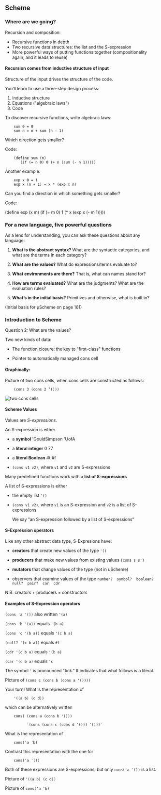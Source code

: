 ## Scheme

### Where are we going?

Recursion and composition:
 * Recursive functions in depth
 * Two recursive data structures: the list and the S-expression
  * More powerful ways of putting functions together (compositionality 
    again, and it leads to reuse)

#### Recursion comes from inductive structure of input

Structure of the input drives the structure of the code.

You’ll learn to use a three-step design process:

 1. Inductive structure
 2. Equations ("algebraic laws")
 3. Code

To discover recursive functions, write algebraic laws:
```
    sum 0 = 0
    sum n = n + sum (n - 1)
```
Which direction gets smaller?

Code:
```
    (define sum (n)
       (if (= n 0) 0 (+ n (sum (- n 1)))))
```
Another example:
```
    exp x 0 = 1
    exp x (n + 1) = x * (exp x n)
```
Can you find a direction in which something gets smaller?

Code:

(define exp (x m) 
  (if (= m 0) 
      1
      (* x (exp x (- m 1)))))

### For a new language, five powerful questions

As a lens for understanding, you can ask these questions about any language:

 1. **What is the abstract syntax?** What are the syntactic categories, 
    and what are the terms in each category?

 2. **What are the values?** What do expressions/terms evaluate to?

 3. **What environments are there?** That is, what can names stand for?

 4. **How are terms evaluated?** What are the judgments? What are the 
    evaluation rules?

 5. **What’s in the initial basis?** Primitives and otherwise, what is built in?

(Initial basis for μScheme on page 161)

### Introduction to Scheme

Question 2: What are the values?

Two new kinds of data:

 * The function closure: the key to "first-class" functions

 * Pointer to automatically managed cons cell

#### Graphically:

Picture of two cons cells, when cons cells are constructed as follows:
```
    (cons 3 (cons 2 ’()))
````
<img src="04-metatheory-scheme-intro/two-cons-cells.png" alt="two cons cells" />
</p>

#### Scheme Values

Values are *S-expressions*.

An S-expression is either

 * a **symbol** 'GouldSimpson 'UofA

 * a **literal integer** 0 77

 * a **literal Boolean** #t #f

 * `(cons v1 v2)`, where `v1` and `v2` are S-expressions

Many predefined functions work with a **list of S-expressions**

A list of S-expressions is either

 * the empty list `'()`

 * `(cons v1 v2)`, where `v1` is an S-expression and `v2` is a list 
   of S-expressions

   We say "an S-expression followed by a list of S-expressions"

#### S-Expression operators

Like any other abstract data type, S-Expresions have:

 * **creators** that create new values of the type `'()`

 * **producers** that make new values from existing values `(cons s s')`

 * **mutators** that change values of the type (not in uScheme)

 * observers that examine values of the type
   `number?  symbol?  boolean?  null?  pair?  car  cdr`

N.B. creators + producers = constructors

#### Examples of S-Expression operators


 `(cons 'a '())`         also written `'(a)`

 `(cons 'b '(a))`        equals `'(b a)`

 `(cons 'c '(b a))`      equals `'(c b a)`

 `(null? '(c b a))`      equals `#f`

 `(cdr '(c b a)`         equals `'(b a)`

 `(car '(c b a)`         equals `'c`


The symbol `'` is pronounced "tick."
It indicates that what follows is a literal.

Picture of `(cons c (cons b (cons a '())))`

Your turn!
What is the representation of
```
    '((a b) (c d))
```
which can be alternatively written
```
    cons( (cons a (cons b '()))

          `(cons (cons c (cons d '())) '()))`
```
What is the representation of
```
    cons('a 'b)
```
Contrast this representation with the one for
```
    cons('a '())
```
Both of these expressions are S-expressions, but only `cons('a '())` is a list.

Picture of `'((a b) (c d))`


Picture of `cons('a 'b)`
